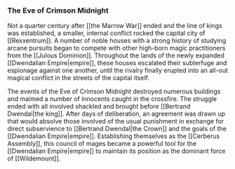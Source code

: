 ### The Eve of Crimson Midnight

Not a quarter century after [[the Marrow War]] ended and the line of kings was established, a smaller, internal conflict rocked the capital city of [[Rexxentrum]]. A number of noble houses with a strong history of studying arcane pursuits began to compete with other high-born magic practitioners from the [[Julous Dominion]]. Throughout the lands of the newly expanded [[Dwendalian Empire|empire]], these houses escalated their subterfuge and espionage against one another, until the rivalry finally erupted into an all-out magical conflict in the streets of the capital itself.

The events of the Eve of Crimson Midnight destroyed numerous buildings and maimed a number of innocents caught in the crossfire. The struggle ended with all involved shackled and brought before [[Bertrand Dwendal|the king]]. After days of deliberation, an agreement was drawn up that would absolve those involved of the usual punishment in exchange for direct subservience to [[Bertrand Dwendal|the Crown]] and the goals of the [[Dwendalian Empire|empire]]. Establishing themselves as the [[Cerberus Assembly]], this council of mages became a powerful tool for the [[Dwendalian Empire|empire]] to maintain its position as the dominant force of [[Wildemount]].